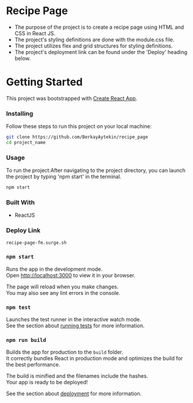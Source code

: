 <h1>Recipe Page</h1>
<ul>
    <li>The purpose of the project is to create a recipe page using HTML and CSS in React JS.</li>
    <li>The project's styling definitions are done with the module.css file.</li>
    <li>The project utilizes flex and grid structures for styling definitions.</li>
    <li>The project's deployment link can be found under the 'Deploy' heading below.</li>
</ul>

<h1>Getting Started</h1>
<p>This project was bootstrapped with <a href="https://github.com/facebook/create-react-app">Create React App</a>.</p>

<h3>Installing</h3>
<p>Follow these steps to run this project on your local machine:</p>

```bash
git clone https://github.com/BerkayAytekin/recipe_page
cd project_name
```

<h3>Usage</h3>
<p>To run the project:After navigating to the project directory, you can launch the project by typing 'npm start' in the terminal.</p>

```bash
npm start
```

<h3>Built With</h3>
<ul>
    <li>ReactJS</li>
</ul>

<h3>Deploy Link</h3>

```bash
recipe-page-fm.surge.sh
```

### `npm start`

Runs the app in the development mode.\
Open [http://localhost:3000](http://localhost:3000) to view it in your browser.

The page will reload when you make changes.\
You may also see any lint errors in the console.

### `npm test`

Launches the test runner in the interactive watch mode.\
See the section about [running tests](https://facebook.github.io/create-react-app/docs/running-tests) for more information.

### `npm run build`

Builds the app for production to the `build` folder.\
It correctly bundles React in production mode and optimizes the build for the best performance.

The build is minified and the filenames include the hashes.\
Your app is ready to be deployed!

See the section about [deployment](https://facebook.github.io/create-react-app/docs/deployment) for more information.
